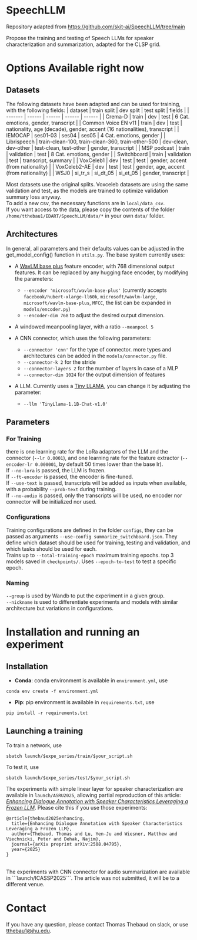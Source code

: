 # SpeechLLM
Repository adapted from https://github.com/skit-ai/SpeechLLM/tree/main

Propose the training and testing of Speech LLMs for speaker characterization and summarization, adapted for the CLSP grid.

# Options Available right now
## Datasets
The following datasets have been adapted and can be used for training, with the following fields:
| dataset | train split | dev split | test split | fields |
| ------- | ------ | ------ | ------ | ------ |
| Crema-D | train | dev | test | 6 Cat. emotions, gender, transcript |
| Common Voice EN v11 |  train | dev | test | nationality, age (decade), gender, accent (16 nationalities), transcript |
| IEMOCAP | ses01-03 | ses04 | ses05 | 4 Cat. emotions, gender |
| Librispeech | train-clean-100, train-clean-360, train-other-500 | dev-clean, dev-other | test-clean, test-other | gender, transcript |
| MSP podcast | train | validation | test | 8 Cat. emotions, gender | 
| Switchboard | train | validation | test | transcript, summary |
| VoxCeleb1 | dev | test | test | gender, accent (from nationality) |
| VoxCeleb2-AE | dev | test | test | gender, age, accent (from nationality) |
| WSJ0 | si_tr_s | si_dt_05 | si_et_05 | gender, transcript |

Most datasets use the original splits.
Voxceleb datasets are using the same validation and test, as the models are trained to optimize validation summary loss anyway.
<br>
To add a new csv, the necessary functions are in ```local/data_csv```.
<br>
If you want access to the data, please copy the contents of the folder ```/home/tthebau1/EDART/SpeechLLM/data/*``` in your own ```data/``` folder.

## Architectures
In general, all parameters and their defaults values can be adjusted in the get_model_config() function in ```utils.py```.
The base system currently uses:
- A [WavLM base plus](https://huggingface.co/microsoft/wavlm-base-plus) feature encoder, with 768 dimensional output features. It can be replaced by any hugging face encoder, by modifying the parameters: 
    - ```--encoder 'microsoft/wavlm-base-plus'``` (currently accepts ```facebook/hubert-xlarge-ll60k```, ```microsoft/wavlm-large```, ```microsoft/wavlm-base-plus```, ```MFCC```, the list can be expanded in ```models/encoder.py```)
    - ```--encoder-dim 768``` to adjust the desired output dimension.

- A windowed meanpooling layer, with a ratio ```--meanpool 5```
- A CNN connector, which uses the following parameters:
    - ```--connector 'cnn'``` for the type of connector. more types and architectures can be added in the ```models/connector.py``` file.
    - ```--connector-k 2``` for the stride
    - ```--connector-layers 2``` for the number of layers in case of a MLP
    - ```--connector-dim 1024``` for the output dimension of features
- A LLM. Currently uses a [Tiny LLAMA](https://huggingface.co/TinyLlama/TinyLlama-1.1B-Chat-v1.0), you can change it by adjusting the parameter:
    - ```--llm 'TinyLlama-1.1B-Chat-v1.0'```

## Parameters

### For Training
there is one learning rate for the LoRa adaptors of the LLM and the connector (```--lr 0.0001```), and one learning rate for the feature extractor (```--encoder-lr 0.000001```, by default 50 times lower than the base lr).
<br>
If ```--no-lora``` is passed, the LLM is frozen. <br>
If ```--ft-encoder``` is passed, the encoder is fine-tuned. <br>
If ```--use-text``` is passed, transcripts will be added as inputs when available, with a probability ```--prob-text``` during training. <br>
If ```--no-audio``` is passed, only the transcripts will be used, no encoder nor connector will be initialized nor used. <br>

### Configurations
Training configurations are defined in the folder ```configs```, they can be passed as arguments ```--use-config summarize_switchboard.json```.
They define which dataset should be used for training, testing and validation, and which tasks should be used for each.
<br>
Trains up to ```--total-training-epoch``` maximum training epochs. top 3 models saved in ```checkpoints/```. Uses ```--epoch-to-test``` to test a specific epoch.

### Naming
```--group``` is used by Wandb to put the experiment in a given group.<br>
```--nickname``` is used to differentiate experiments and models with similar architecture but variations in configurations.

# Installation and running an experiment
## Installation
- **Conda**: conda environment is available in ```environment.yml```, use 
```
conda env create -f environment.yml
``` 
- **Pip**: pip environment is available in ```requirements.txt```, use 
```
pip install -r requirements.txt
```

## Launching a training
To train a network, use 
```
sbatch launch/$expe_series/train/$your_script.sh
```
To test it, use 
```
sbatch launch/$expe_series/test/$your_script.sh
```
The experiments with simple linear layer for speaker characterization are available in ```launch/ASRU2025```, allowing partial reproduction of this article: [*Enhancing Dialogue Annotation with Speaker Characteristics Leveraging a Frozen LLM*](https://arxiv.org/pdf/2508.04795).
Please cite this if you use those experiments:
```
@article{thebaud2025enhancing,
  title={Enhancing Dialogue Annotation with Speaker Characteristics Leveraging a Frozen LLM},
  author={Thebaud, Thomas and Lu, Yen-Ju and Wiesner, Matthew and Viechnicki, Peter and Dehak, Najim},
  journal={arXiv preprint arXiv:2508.04795},
  year={2025}
}
```
<br>
The experiments with CNN connector for audio summarization are available in ```launch/ICASSP2025```. The article was not submitted, it will be to a different venue.
<br>

# Contact
If you have any question, please contact Thomas Thebaud on slack, or use tthebau1@jhu.edu.